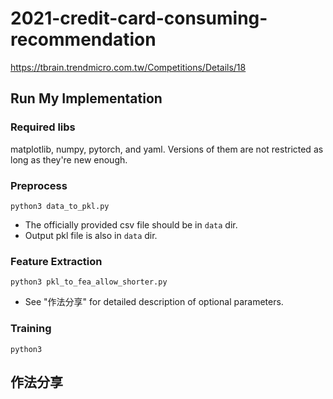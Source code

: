 # 2021-credit-card-consuming-recommendation

https://tbrain.trendmicro.com.tw/Competitions/Details/18

## Run My Implementation

### Required libs

matplotlib, numpy, pytorch, and yaml. Versions of them are not restricted as long as they're new enough.

### Preprocess
```
python3 data_to_pkl.py
```
* The officially provided csv file should be in `data` dir.
* Output pkl file is also in `data` dir.

### Feature Extraction
```
python3 pkl_to_fea_allow_shorter.py
```
* See "作法分享" for detailed description of optional parameters.

### Training
```
python3 
```

## 作法分享
